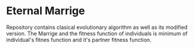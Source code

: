 # Eternal Marrige
Repository contains clasical evolutionary algorithm as well as its modified version. 
The Marrige and the fitness function of individuals is minimum of individual's fitnes function and it's partner fitness function.
